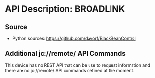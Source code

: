 # API Description: BROADLINK

## Source

* Python sources: https://github.com/davorf/BlackBeanControl
  
## Additional jc://remote/ API Commands

This device has no REST API that can be use to request information and there are no jc://remote/ API commands defined at the moment.
